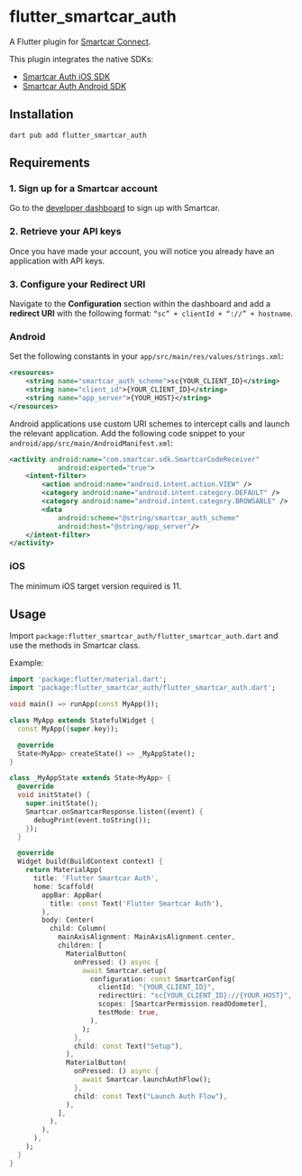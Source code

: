 # flutter_smartcar_auth

A Flutter plugin for [Smartcar Connect](https://smartcar.com/docs/).

This plugin integrates the native SDKs:

- [Smartcar Auth iOS SDK](https://smartcar.com/docs/tutorials/ios/introduction/)
- [Smartcar Auth Android SDK](https://smartcar.com/docs/tutorials/android/introduction/)

## Installation

```
dart pub add flutter_smartcar_auth
```

## Requirements

### 1. Sign up for a Smartcar account

Go to the [developer dashboard](https://dashboard.smartcar.com/signup) to sign up with Smartcar.

### 2. Retrieve your API keys

Once you have made your account, you will notice you already have an application with API keys.

### 3. Configure your Redirect URI

Navigate to the **Configuration** section within the dashboard and add a **redirect URI** with the following format: `“sc” + clientId + “://” + hostname`.

### Android

Set the following constants in your `app/src/main/res/values/strings.xml`:

```xml
<resources>
    <string name="smartcar_auth_scheme">sc{YOUR_CLIENT_ID}</string>
    <string name="client_id">{YOUR_CLIENT_ID}</string>
    <string name="app_server">{YOUR_HOST}</string>
</resources>
```

Android applications use custom URI schemes to intercept calls and launch the relevant application. Add the following code snippet to your `android/app/src/main/AndroidManifest.xml`:

```xml
<activity android:name="com.smartcar.sdk.SmartcarCodeReceiver"
            android:exported="true">
    <intent-filter>
        <action android:name="android.intent.action.VIEW" />
        <category android:name="android.intent.category.DEFAULT" />
        <category android:name="android.intent.category.BROWSABLE" />
        <data
            android:scheme="@string/smartcar_auth_scheme"
            android:host="@string/app_server"/>
    </intent-filter>
</activity>
```

### iOS

The minimum iOS target version required is 11.

## Usage

Import `package:flutter_smartcar_auth/flutter_smartcar_auth.dart` and use the methods in Smartcar class.

Example:

```dart
import 'package:flutter/material.dart';
import 'package:flutter_smartcar_auth/flutter_smartcar_auth.dart';

void main() => runApp(const MyApp());

class MyApp extends StatefulWidget {
  const MyApp({super.key});

  @override
  State<MyApp> createState() => _MyAppState();
}

class _MyAppState extends State<MyApp> {
  @override
  void initState() {
    super.initState();
    Smartcar.onSmartcarResponse.listen((event) {
      debugPrint(event.toString());
    });
  }

  @override
  Widget build(BuildContext context) {
    return MaterialApp(
      title: 'Flutter Smartcar Auth',
      home: Scaffold(
        appBar: AppBar(
          title: const Text('Flutter Smartcar Auth'),
        ),
        body: Center(
          child: Column(
            mainAxisAlignment: MainAxisAlignment.center,
            children: [
              MaterialButton(
                onPressed: () async {
                  await Smartcar.setup(
                    configuration: const SmartcarConfig(
                      clientId: "{YOUR_CLIENT_ID}",
                      redirectUri: "sc{YOUR_CLIENT_ID}://{YOUR_HOST}",
                      scopes: [SmartcarPermission.readOdometer],
                      testMode: true,
                    ),
                  );
                },
                child: const Text("Setup"),
              ),
              MaterialButton(
                onPressed: () async {
                  await Smartcar.launchAuthFlow();
                },
                child: const Text("Launch Auth Flow"),
              ),
            ],
          ),
        ),
      ),
    );
  }
}

```